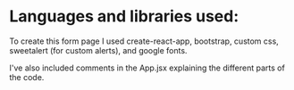 # Languages and libraries used: 
To create this form page I used create-react-app, bootstrap, custom css, sweetalert (for custom alerts), and google fonts. 

I've also included comments in the App.jsx explaining the different parts of the code.
